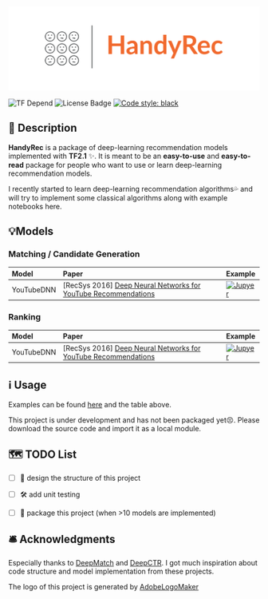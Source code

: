 ![Logo](https://github.com/Wp-Zhang/HandyRec/blob/master/logo.png)

![TF Depend](https://img.shields.io/badge/TensorFlow-2.1-orange)
![License Badge](https://img.shields.io/badge/license-Apache%202-green)
[![Code style: black](https://img.shields.io/badge/code%20style-black-000000.svg)](https://github.com/psf/black)

## 📝 Description
**HandyRec** is a package of deep-learning recommendation models implemented with **TF2.1** ✨. It is meant to be an **easy-to-use** and **easy-to-read** package for people who want to use or learn deep-learning recommendation models.

I recently started to learn deep-learning recommendation algorithms💦 and will try to implement some classical algorithms along with example notebooks here.

## 💡Models

### Matching / Candidate Generation

| Model      | Paper | Example |
| :----------- | :----------- | :---------- |
| YouTubeDNN   | \[RecSys 2016\] [Deep Neural Networks for YouTube Recommendations](https://dl.acm.org/doi/pdf/10.1145/2959100.2959190) | [![Jupyer](https://img.shields.io/badge/Jupyter%20Notebook-grey?logo=jupyter)](https://github.com/Wp-Zhang/HandyRec/blob/master/handyrec/examples/YouTubeDNN.ipynb) |


### Ranking

| Model      | Paper | Example |
| :----------- | :----------- | :---------- |
| YouTubeDNN   | \[RecSys 2016\] [Deep Neural Networks for YouTube Recommendations](https://dl.acm.org/doi/pdf/10.1145/2959100.2959190) | [![Jupyer](https://img.shields.io/badge/Jupyter%20Notebook-grey?logo=jupyter)](https://github.com/Wp-Zhang/HandyRec/blob/master/handyrec/examples/YouTubeDNN.ipynb) |


## ℹ️ Usage

Examples can be found [here](https://github.com/Wp-Zhang/HandyRec/tree/master/handyrec/examples) and the table above.

This project is under development and has not been packaged yet😣. Please download the source code and import it as a local module.


## 🗺️ TODO List
- [ ] 🎨 design the structure of this project
- [ ] 🛠️ add unit testing
- [ ] 🚧 package this project (when >10 models are implemented)

 
## 🛎️ Acknowledgments

Especially thanks to [DeepMatch](https://github.com/shenweichen/DeepMatch) and [DeepCTR](https://github.com/shenweichen/DeepCTR). I got much inspiration about code structure and model implementation from these projects.

The logo of this project is generated by [AdobeLogoMaker](https://www.adobe.com/express/create/logo)
